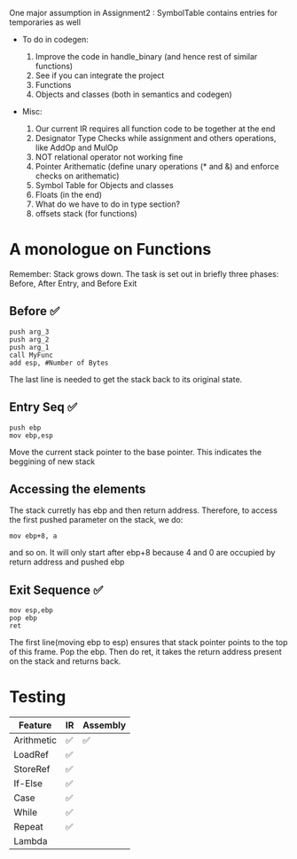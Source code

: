 One major assumption in Assignment2 : SymbolTable contains entries for temporaries as well

- To do in codegen:
  1. Improve the code in handle_binary (and hence rest of similar functions)
  2. See if you can integrate the project
  3. Functions
  4. Objects and classes (both in semantics and codegen)

- Misc:
    1. Our current IR requires all function code to be together at the end
    2. Designator Type Checks while assignment and others operations, like AddOp and MulOp
    3. NOT relational operator not working fine
    4. Pointer Arithematic (define unary operations (\* and &) and enforce checks on arithematic)
    5. Symbol Table for Objects and classes 
    6. Floats (in the end)
    7. What do we have to do in type section?
    8. offsets stack (for functions)

# A monologue on Functions

Remember: Stack grows down.
The task is set out in briefly three phases: Before, After Entry, and Before Exit

## Before :white_check_mark:
```
push arg_3
push arg_2
push arg_1
call MyFunc
add esp, #Number of Bytes
```
The last line is needed to get the stack back to its original state.

## Entry Seq :white_check_mark:

```
push ebp
mov ebp,esp
```
Move the current stack pointer to the base pointer. This indicates the beggining of new stack

## Accessing the elements
The stack curretly has ebp and then return address. Therefore, to access the first pushed parameter on the stack, we do:
```
mov ebp+8, a
```
and so on. It will only start after ebp+8 because 4 and 0 are occupied by return address and pushed ebp

## Exit Sequence :white_check_mark:
```
mov esp,ebp
pop ebp
ret
```
The first line(moving ebp to esp) ensures that stack pointer points to the top of this frame. Pop the ebp. Then do ret, it takes the return address present on the stack and returns back.



# Testing

|    Feature | IR | Assembly |
| ---------- |----| -------- |
| Arithmetic |:white_check_mark:|:white_check_mark:|
| LoadRef    |:white_check_mark:|   |
| StoreRef   |:white_check_mark:|   |
| If-Else    |:white_check_mark:|   |
| Case       |:white_check_mark:|   |
| While      |:white_check_mark:|   |
| Repeat     |:white_check_mark:|   |
| Lambda     |                  |   |
